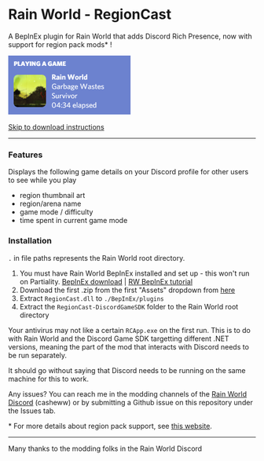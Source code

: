 # Rain World - RegionCast
A BepInEx plugin for Rain World that adds Discord Rich Presence, now with support for region pack mods* !

![regioncast demo](https://github.com/casheww/RW-RegionCast/blob/main/assets/regioncastdemo.png)

[Skip to download instructions](https://github.com/casheww/RW-RegionCast#installation)

---

### Features
Displays the following game details on your Discord profile for other users to see while you play
- region thumbnail art
- region/arena name
- game mode / difficulty
- time spent in current game mode


### Installation
`.` in file paths represents the Rain World root directory.

1) You must have Rain World BepInEx installed and set up - this won't run on Partiality.   [BepInEx download](https://drive.google.com/file/d/1WcCCsS3ABBdO1aX-iJGeqeE07YE4Qv88/view) | [RW BepInEx tutorial](https://youtu.be/brDN_8uN6-U)
2) Download the first .zip from the first "Assets" dropdown from [here](https://github.com/casheww/RW-RegionCast/releases/)
3) Extract `RegionCast.dll` to `./BepInEx/plugins`
4) Extract the `RegionCast-DiscordGameSDK` folder to the Rain World root directory

Your antivirus may not like a certain `RCApp.exe` on the first run. This is to do with Rain World and the Discord Game SDK targetting different .NET versions, meaning the part of the mod that interacts with Discord needs to be run separately.

It should go without saying that Discord needs to be running on the same machine for this to work.

Any issues? You can reach me in the modding channels of the [Rain World Discord](https://discord.gg/rainworld) (casheww) or by submitting a Github issue on this repository under the Issues tab.

\* For more details about region pack support, see [this  website](https://casheww.github.io/RW-RegionCast/).

---

Many thanks to the modding folks in the Rain World Discord
